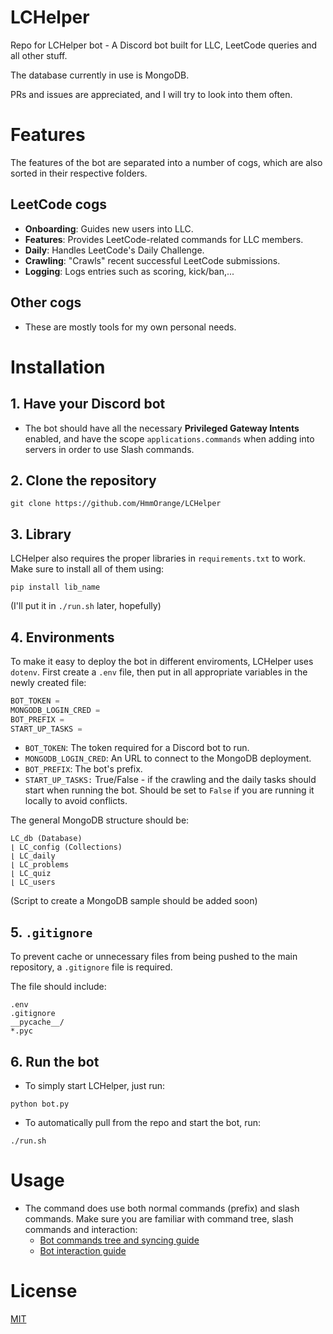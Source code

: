 # LCHelper
Repo for LCHelper bot - A Discord bot built for LLC, LeetCode queries and all other stuff.

The database currently in use is MongoDB.

PRs and issues are appreciated, and I will try to look into them often.

# Features
The features of the bot are separated into a number of cogs, which are also sorted in their respective folders. 

## LeetCode cogs
- **Onboarding**: Guides new users into LLC.
- **Features**: Provides LeetCode-related commands for LLC members.
- **Daily**: Handles LeetCode's Daily Challenge.
- **Crawling**: "Crawls" recent successful LeetCode submissions.
- **Logging**: Logs entries such as scoring, kick/ban,...

## Other cogs
- These are mostly tools for my own personal needs.

# Installation

## 1. Have your Discord bot
- The bot should have all the necessary **Privileged Gateway Intents** enabled, and have the scope `applications.commands` when adding into servers in order to use Slash commands.

## 2. Clone the repository
```console
git clone https://github.com/HmmOrange/LCHelper
```

## 3. Library
LCHelper also requires the proper libraries in `requirements.txt` to work. Make sure to install all of them using:
```console
pip install lib_name
```

(I'll put it in `./run.sh` later, hopefully)

## 4. Environments
To make it easy to deploy the bot in different enviroments, LCHelper uses `dotenv`. First create a `.env` file, then put in all appropriate variables in the newly created file:

```js
BOT_TOKEN = 
MONGODB_LOGIN_CRED = 
BOT_PREFIX = 
START_UP_TASKS = 
```

- `BOT_TOKEN`: The token required for a Discord bot to run.
- `MONGODB_LOGIN_CRED`: An URL to connect to the MongoDB deployment.
- `BOT_PREFIX`: The bot's prefix.
- `START_UP_TASKS:` True/False - if the crawling and the daily tasks should start when running the bot. Should be set to `False` if you are running it locally to avoid conflicts.

The general MongoDB structure should be:
```
LC_db (Database)
⌊ LC_config (Collections)
⌊ LC_daily
⌊ LC_problems
⌊ LC_quiz
⌊ LC_users
```
(Script to create a MongoDB sample should be added soon)

## 5. `.gitignore`
To prevent cache or unnecessary files from being pushed to the main repository, a `.gitignore` file is required.

The file should include:
```
.env
.gitignore
__pycache__/
*.pyc
```

## 6. Run the bot
- To simply start LCHelper, just run:
```console
python bot.py
```

- To automatically pull from the repo and start the bot, run:
```
./run.sh
```

# Usage
- The command does use both normal commands (prefix) and slash commands. Make sure you are familiar with command tree, slash commands and interaction:
    - [Bot commands tree and syncing guide](https://gist.github.com/AbstractUmbra/a9c188797ae194e592efe05fa129c57f)
    - [Bot interaction guide](https://gist.github.com/AbstractUmbra/a9c188797ae194e592efe05fa129c57f)


# License
[MIT](https://choosealicense.com/licenses/mit/)